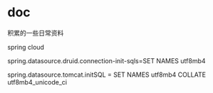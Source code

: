 # doc
积累的一些日常资料

spring cloud

spring.datasource.druid.connection-init-sqls=SET NAMES utf8mb4

spring.datasource.tomcat.initSQL = SET NAMES utf8mb4 COLLATE utf8mb4_unicode_ci


